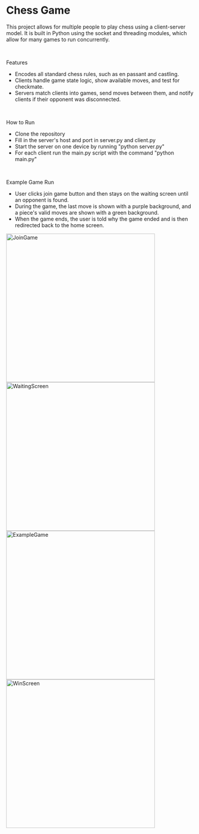 # Chess Game
This project allows for multiple people to play chess using a client-server model. It is built in Python using the socket and threading modules, which allow for many games to run concurrently.

<br>

Features
- Encodes all standard chess rules, such as en passant and castling.
- Clients handle game state logic, show available moves, and test for checkmate.
- Servers match clients into games, send moves between them, and notify clients if their opponent was disconnected.

<br>

How to Run
- Clone the repository
- Fill in the server's host and port in server.py and client.py
- Start the server on one device by running "python server.py"
- For each client run the main.py script with the command "python main.py"

<br>

Example Game Run 
- User clicks join game button and then stays on the waiting screen until an opponent is found.
- During the game, the last move is shown with a purple background, and a piece's valid moves are shown with a green background.
- When the game ends, the user is told why the game ended and is then redirected back to the home screen.

<img width="400" height="400" alt="JoinGame" src="https://github.com/user-attachments/assets/63a696f8-a769-47ab-b784-673b1d8a77b8">
<img width="400" height="400" alt="WaitingScreen" src="https://github.com/user-attachments/assets/c6e1ff7c-0c68-4869-bebc-d0ab19431db1">
<img width="400" height="400" alt="ExampleGame" src="https://github.com/user-attachments/assets/d0900e6b-7cef-420c-90a3-3c75fd2464ce">
<img width="400" height="400" alt="WinScreen" src="https://github.com/user-attachments/assets/5f65727a-4a12-44bb-a1e9-72178aee95e9">

